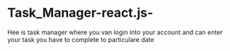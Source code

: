 # Task_Manager-react.js-
Hee is task manager where you van login into your account and can enter your task you have to complete to particulare date 
